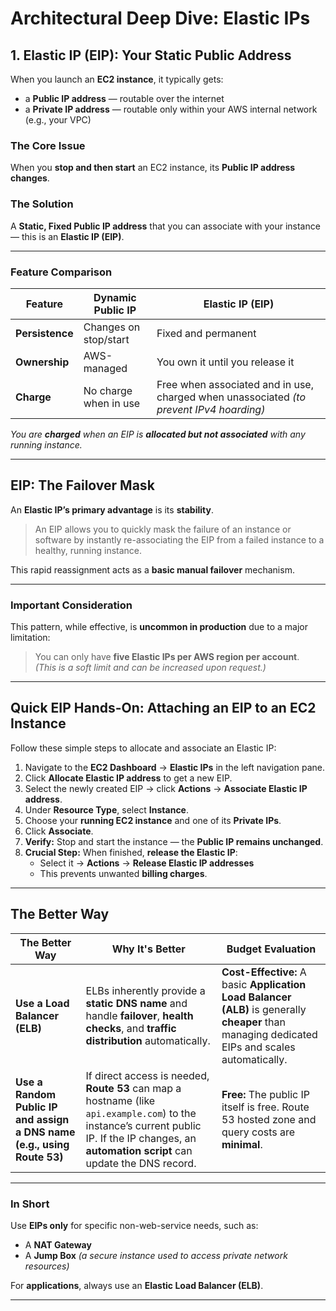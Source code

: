 #  Architectural Deep Dive:  Elastic IPs 

##  1. Elastic IP (EIP): Your Static Public Address

When you launch an **EC2 instance**, it typically gets:
- a **Public IP address** — routable over the internet  
- a **Private IP address** — routable only within your AWS internal network (e.g., your VPC)

###  The Core Issue
When you **stop and then start** an EC2 instance, its **Public IP address changes**.

###  The Solution
A **Static, Fixed Public IP address** that you can associate with your instance — this is an **Elastic IP (EIP)**.

---

###  Feature Comparison

| Feature | Dynamic Public IP | Elastic IP (EIP) |
|----------|-------------------|------------------|
| **Persistence** | Changes on stop/start | Fixed and permanent |
| **Ownership** | AWS-managed | You own it until you release it |
| **Charge** | No charge when in use | Free when associated and in use, charged when unassociated *(to prevent IPv4 hoarding)* |

 *You are **charged** when an EIP is **allocated but not associated** with any running instance.*

---

##  EIP: The Failover Mask

An **Elastic IP’s primary advantage** is its **stability**.

> An EIP allows you to quickly mask the failure of an instance or software by instantly re-associating the EIP from a failed instance to a healthy, running instance.

This rapid reassignment acts as a **basic manual failover** mechanism.

---

###  Important Consideration

This pattern, while effective, is **uncommon in production** due to a major limitation:

> You can only have **five Elastic IPs per AWS region per account**.  
> *(This is a soft limit and can be increased upon request.)*

---
##  Quick EIP Hands-On: Attaching an EIP to an EC2 Instance

Follow these simple steps to allocate and associate an Elastic IP:

1. Navigate to the **EC2 Dashboard** → **Elastic IPs** in the left navigation pane.  
2. Click **Allocate Elastic IP address** to get a new EIP.  
3. Select the newly created EIP → click **Actions** → **Associate Elastic IP address**.  
4. Under **Resource Type**, select **Instance**.  
5. Choose your **running EC2 instance** and one of its **Private IPs**.  
6. Click **Associate**.  
7. **Verify:** Stop and start the instance — the **Public IP remains unchanged**.  
8. **Crucial Step:** When finished, **release the Elastic IP**:  
   - Select it → **Actions** → **Release Elastic IP addresses**  
   - This prevents unwanted **billing charges**.

---

##  The Better Way

| The Better Way | Why It's Better |  Budget Evaluation |
|----------------|----------------|----------------------|
| **Use a Load Balancer (ELB)** | ELBs inherently provide a **static DNS name** and handle **failover**, **health checks**, and **traffic distribution** automatically. | **Cost-Effective:** A basic **Application Load Balancer (ALB)** is generally **cheaper** than managing dedicated EIPs and scales automatically. |
| **Use a Random Public IP and assign a DNS name (e.g., using Route 53)** | If direct access is needed, **Route 53** can map a hostname (like `api.example.com`) to the instance’s current public IP. If the IP changes, an **automation script** can update the DNS record. | **Free:** The public IP itself is free. Route 53 hosted zone and query costs are **minimal**. |

---

###  In Short

Use **EIPs only** for specific non-web-service needs, such as:
- A **NAT Gateway**  
- A **Jump Box** *(a secure instance used to access private network resources)*  

For **applications**, always use an **Elastic Load Balancer (ELB)**.


---
